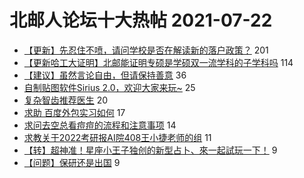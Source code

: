 # 北邮人论坛十大热帖 2021-07-22

- [【更新】先忍住不喷，请问学校是否在解读新的落户政策？](https://bbs.byr.cn/article/Talking/6290581) 201
- [【更新哈工大证明】北邮能证明专硕是学硕双一流学科的子学科吗](https://bbs.byr.cn/article/Picture/3295114) 114
- [【建议】虽然言论自由，但请保持善意](https://bbs.byr.cn/article/Friends/1999706) 36
- [自制贴图软件Sirius 2.0，欢迎大家来玩~](https://bbs.byr.cn/article/StudyShare/201305) 25
- [复杂智齿推荐医生](https://bbs.byr.cn/article/Health/225857) 20
- [求助 百度外包实习如何](https://bbs.byr.cn/article/Job/2138336) 17
- [求问去空总看痘痘的流程和注意事项](https://bbs.byr.cn/article/Beauty/333143) 14
- [求教关于2022考研报AI院408王小捷老师的组](https://bbs.byr.cn/article/AimGraduate/1209085) 11
- [【转】超神准！星座小王子独创的新型占卜、來一起試玩一下！](https://bbs.byr.cn/article/Constellations/326533) 9
- [【问题】保研还是出国](https://bbs.byr.cn/article/GoAbroad/378936) 9


